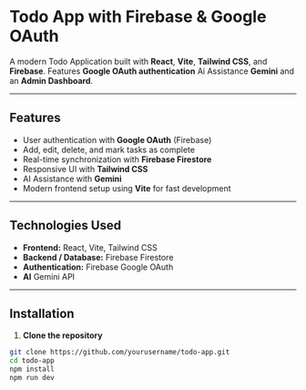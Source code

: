 # Todo App with Firebase & Google OAuth

A modern Todo Application built with **React**, **Vite**, **Tailwind CSS**, and **Firebase**. Features **Google OAuth authentication** Ai Assistance **Gemini** and an **Admin Dashboard**.  

---

## Features

- User authentication with **Google OAuth** (Firebase)
- Add, edit, delete, and mark tasks as complete
- Real-time synchronization with **Firebase Firestore**
- Responsive UI with **Tailwind CSS**
- AI Assistance with **Gemini**
- Modern frontend setup using **Vite** for fast development

---

## Technologies Used

- **Frontend:** React, Vite, Tailwind CSS  
- **Backend / Database:** Firebase Firestore  
- **Authentication:** Firebase Google OAuth  
- **AI** Gemini API

---

## Installation

1. **Clone the repository**

```bash
git clone https://github.com/yourusername/todo-app.git
cd todo-app
npm install
npm run dev
